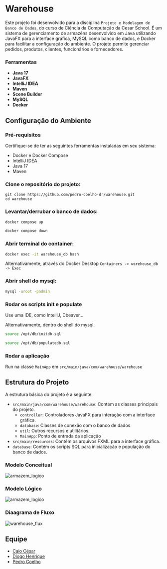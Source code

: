 
# Warehouse
Este projeto foi desenvolvido para a disciplina `Projeto e Modelagem de Banco de Dados`, do curso de Ciência da Computação da Cesar School. É um sistema de gerenciamento de armazéns desenvolvido em Java utilizando JavaFX para a interface gráfica, MySQL como banco de dados, e Docker para facilitar a configuração do ambiente. O projeto permite gerenciar pedidos, produtos, clientes, funcionários e fornecedores.

### Ferramentas
- **Java 17**
- **JavaFX**
- **IntelliJ IDEA**
- **Maven**
- **Scene Builder**
- **MySQL**
- **Docker**

## Configuração do Ambiente

### Pré-requisitos

Certifique-se de ter as seguintes ferramentas instaladas em seu sistema:

- Docker e Docker Compose
- IntelliJ IDEA
- Java 17
- Maven

### Clone o repositório do projeto:

    git clone https://github.com/pedro-coelho-dr/warehouse.git
    cd warehouse

### Levantar/derrubar o banco de dados:
```bash
docker compose up
```
```bash
docker compose down
```
### Abrir terminal do container:
```bash
docker exec -it warehouse_db bash
```
Alternativamente, através do Docker Desktop `Containers -> warehouse_db -> Exec`

### Abrir shell do mysql:
```bash
mysql -uroot -padmin
```

### Rodar os scripts init e populate

Use uma IDE, como IntelliJ, Dbeaver...

Alternativamente, dentro do shell do mysql:
```bash
source /opt/db/initdb.sql
```
```bash
source /opt/db/populatedb.sql
```

### Rodar a aplicação
Run na classe `MainApp` em `src/main/java/com/warehouse/warehouse`

## Estrutura do Projeto

A estrutura básica do projeto é a seguinte:

- `src/main/java/com/warehouse/warehouse`: Contém as classes principais do projeto.
  - `controller`: Controladores JavaFX para interação com a interface gráfica.
  - `database`: Classes de conexão com o banco de dados.
  - `util`: Outros recursos e utilitários.
  - `MainApp`: Ponto de entrada da aplicação
- `src/main/resources`: Contém os arquivos FXML para a interface gráfica.
- `database`: Contém os scripts SQL para inicialização e população do banco de dados.

### Modelo Conceitual
![armazem_logico](https://github.com/pedro-coelho-dr/warehouse/assets/111138996/4a6b539f-f7eb-4ae1-88f1-bcd640b3e559)

### Modelo Lógico
![armazem_logico](https://github.com/pedro-coelho-dr/warehouse/assets/111138996/638d13d8-abf1-47b9-9a5f-f1382dfe83dc)

### Diaagrama de Fluxo
![warehouse_flux](https://github.com/pedro-coelho-dr/warehouse/assets/111138996/b9791bdc-606c-4a5f-bd7c-2f3ceae17399)

## Equipe

- [Caio César](https://github.com/Kal-0)
- [Diogo Henrique](https://github.com/DiogoHMC)
- [Pedro Coelho](https://github.com/pedro-coelho-dr)
